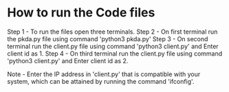 # How to run the Code files

Step 1 - To run the files open three terminals.
Step 2 - On first terminal run the pkda.py file using command 'python3 pkda.py'
Step 3 - On second terminal run the client.py file using command 'python3 client.py' and Enter client id as 1.
Step 4 - On third terminal run the client.py file using command 'python3 client.py' and Enter client id as 2.

Note - Enter the IP address in 'client.py' that is compatible with your system, which can be attained by running the command 'ifconfig'.
